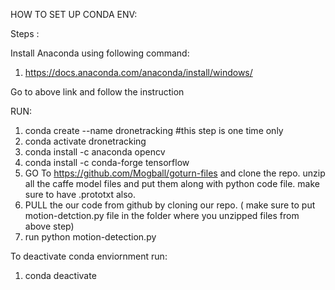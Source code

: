 HOW TO SET UP CONDA ENV: 

Steps : 


Install Anaconda using following command: 


1. https://docs.anaconda.com/anaconda/install/windows/


Go to above link and follow the instruction

RUN:

1. conda create --name dronetracking    #this step is one time only
2. conda activate dronetracking
3. conda install -c anaconda opencv
4. conda install -c conda-forge tensorflow
5. GO To https://github.com/Mogball/goturn-files and clone the repo. unzip all the caffe model files and put them along with python code file. make sure to have .prototxt also.
6. PULL the our code from github by cloning our repo. ( make sure to put motion-detction.py file in the folder where you unzipped files from above step) 
7. run python motion-detection.py


To deactivate conda enviornment run:
1. conda deactivate
